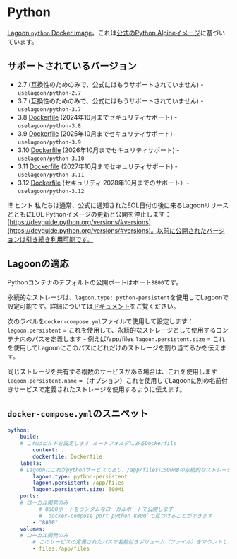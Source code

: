 # Python

[Lagoon `python` Docker image](https://github.com/uselagoon/lagoon-images/tree/main/images/python)。これは[公式のPython Alpineイメージ](https://hub.docker.com/_/python/)に基づいています。

## サポートされているバージョン

* 2.7 \(互換性のためのみで、公式にはもうサポートされていません\) - `uselagoon/python-2.7`
* 3.7 \(互換性のためのみで、公式にはもうサポートされていません\) - `uselagoon/python-3.7`
* 3.8 [Dockerfile](https://github.com/uselagoon/lagoon-images/blob/main/images/python/3.8.Dockerfile) (2024年10月までセキュリティサポート) - `uselagoon/python-3.8`
* 3.9 [Dockerfile](https://github.com/uselagoon/lagoon-images/blob/main/images/python/3.9.Dockerfile) (2025年10月までセキュリティサポート) - `uselagoon/python-3.9`
* 3.10 [Dockerfile](https://github.com/uselagoon/lagoon-images/blob/main/images/python/3.10.Dockerfile) (2026年10月までセキュリティサポート) - `uselagoon/python-3.10`
* 3.11 [Dockerfile](https://github.com/uselagoon/lagoon-images/blob/main/images/python/3.11.Dockerfile) (2027年10月までセキュリティサポート) - `uselagoon/python-3.11`
* 3.12 [Dockerfile](https://github.com/uselagoon/lagoon-images/blob/main/images/python/3.12.Dockerfile) (セキュリティ 2028年10月までのサポート）- `uselagoon/python-3.12`

!!! ヒント
    私たちは通常、公式に通知されたEOL日付の後に来るLagoonリリースとともにEOL Pythonイメージの更新と公開を停止します：[https://devguide.python.org/versions/#versions](https://devguide.python.org/versions/#versions)。以前に公開されたバージョンは引き続き利用可能です。

## Lagoonの適応

Pythonコンテナのデフォルトの公開ポートはポート`8800`です。

永続的なストレージは、`lagoon.type: python-persistent`を使用してLagoonで設定可能です。詳細については[ドキュメント](../concepts-basics/docker-compose-yml.md#persistent-storage)をご覧ください。

次のラベルを`docker-compose.yml`ファイルで使用して設定します：
`lagoon.persistent` = これを使用して、永続的なストレージとして使用するコンテナ内のパスを定義します - 例えば/app/files
`lagoon.persistent.size` = これを使用してLagoonにこのパスにどれだけのストレージを割り当てるかを伝えます。

同じストレージを共有する複数のサービスがある場合は、これを使用します
`lagoon.persistent.name` =（オプション）これを使用してLagoonに別の名前付きサービスで定義されたストレージを使用するように伝えます。

## `docker-compose.yml`のスニペット

```yaml title="docker-compose.yml"
python:
    build:
    # これはビルドを設定します ルートフォルダにあるDockerfile
        context: .
        dockerfile: Dockerfile
    labels:
    # Lagoonにこれがpythonサービスであり、/app/filesに500MBの永続的なストレージが設定されていることを伝えます
        lagoon.type: python-persistent
        lagoon.persistent: /app/files
        lagoon.persistent.size: 500Mi
    ports:
    # ローカル開発のみ
          # 8800ポートをランダムなローカルポートで公開します
          # `docker-compose port python 8800`で見つけることができます
        - "8800"
    volumes:
    # ローカル開発のみ
        # このサービスの定義されたパスで名前付きボリューム（ファイル）をマウントし、本番環境を再現します
        - files:/app/files
```
